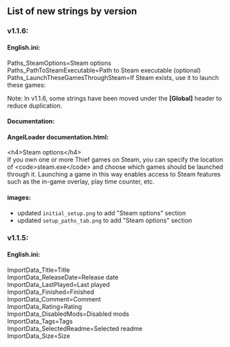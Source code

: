 ## List of new strings by version

### v1.1.6:

#### English.ini:

Paths_SteamOptions=Steam options  
Paths_PathToSteamExecutable=Path to Steam executable (optional)  
Paths_LaunchTheseGamesThroughSteam=If Steam exists, use it to launch these games:

Note: In v1.1.6, some strings have been moved under the **\[Global\]** header to reduce duplication.

#### Documentation:

#### AngelLoader documentation.html:

\<h4\>Steam options\</h4\>  
If you own one or more Thief games on Steam, you can specify the location of \<code\>steam.exe\</code\> and choose which games should be launched through it. Launching a game in this way enables access to Steam features such as the in-game overlay, play time counter, etc.

#### images:

- updated `initial_setup.png` to add "Steam options" section
- updated `setup_paths_tab.png` to add "Steam options" section

### v1.1.5:

#### English.ini:

ImportData_Title=Title  
ImportData_ReleaseDate=Release date  
ImportData_LastPlayed=Last played  
ImportData_Finished=Finished  
ImportData_Comment=Comment  
ImportData_Rating=Rating  
ImportData_DisabledMods=Disabled mods  
ImportData_Tags=Tags  
ImportData_SelectedReadme=Selected readme  
ImportData_Size=Size  
